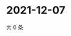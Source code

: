 # 2021-12-07

共 0 条

<!-- BEGIN WEIBO -->
<!-- 最后更新时间 Tue Dec 07 2021 16:00:36 GMT+0800 (China Standard Time) -->

<!-- END WEIBO -->
